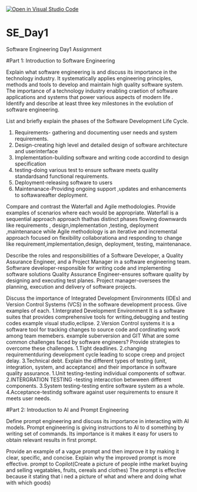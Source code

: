 [![Open in Visual Studio Code](https://classroom.github.com/assets/open-in-vscode-2e0aaae1b6195c2367325f4f02e2d04e9abb55f0b24a779b69b11b9e10269abc.svg)](https://classroom.github.com/online_ide?assignment_repo_id=16574465&assignment_repo_type=AssignmentRepo)
# SE_Day1
Software Engineering Day1 Assignment

#Part 1: Introduction to Software Engineering

Explain what software engineering is and discuss its importance in the technology industry.
It systematically applies engineering principles, methods and tools to develop and maintain high quality software system.
The importance of a technology industry enabling craetion of software applications and systems that power various aspects of modern life . 
Identify and describe at least three key milestones in the evolution of software engineering.


List and briefly explain the phases of the Software Development Life Cycle.
1. Requirements- gathering and documenting user needs and system requirements.
2. Design-creating high level and detailed design of software architecture and userinterface
3. Implementation-building software and writing code accordind to design specification
4. testing-doing various test to ensure software meets quality standardsand functional requirements.
5. Deployment-releasing software to users
6. Maintenanace-Providing ongoing support ,updates and enhancements to softawareafter deployment. 

Compare and contrast the Waterfall and Agile methodologies. Provide examples of scenarios where each would be appropriate.
Waterfall is a sequential approach approach thathas distinct phases flowing downwards like requirements , design,implementation ,testing, deployment ,maintenanace while Agile methodology is an iterative  and incremental approach focused on flexibility collaborationa and responding to change like requirement,implementation,design, deployment, testing, maintenanace.                                                                    
 
 Describe the roles and responsibilities of a Software Developer, a Quality Assurance Engineer, and a Project Manager in a software engineering team.
Softwrare developer-responsible for writing code and implementing software solutions
Quality Assurance Engineer-ensures software quality by designing and executing test planes.
Project manager-oversees the planning, execution and delivery of software projects.

Discuss the importance of Integrated Development Environments (IDEs) and Version Control Systems (VCS) in the software development process. Give examples of each.
 1.Intergrated  Development  Environment It is a  software suites that provides comprehensive tools for writing,debugging and testing codes example visual studio,eclipse. 
2.Version Control systems it is a software tool for tracking changes to source code and cordinating work among  team memebers. example suberversion and GIT
What are some common challenges faced by software engineers? Provide strategies to overcome these challenges.
1.Tight deadlines.
2.changing requirementduring development cycle leading to scope creep and project delay.
3.Technical debt.
Explain the different types of testing (unit, integration, system, and acceptance) and their importance in software quality assurance.
1.Unit testing-testing individual components of softwar.
2.INTERGRATION TESTING -testing interacction betwween different components.
3.System testing-testing entire software system as a whole.
4.Acceptance-testindg software against user requirements to ensure it meets user needs.

#Part 2: Introduction to AI and Prompt Engineering


Define prompt engineering and discuss its importance in interacting with AI models.
Prompt engineering is giving instructions to AI to d something by writing set of commands.
Its importance is it makes it easy for users to obtain relevant results in first prompt.

Provide an example of a vague prompt and then improve it by making it clear, specific, and concise. Explain why the improved prompt is more effective.
prompt to Copilot(Create a picture of people inthe market buying and selling vegatables, fruits, cereals and clothes) The prompt is effective because it stating that i ned a picture of what and where and doing what  with which goods)
